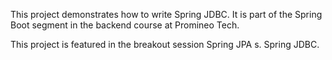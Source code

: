 This project demonstrates how to write Spring JDBC. It is part of the Spring Boot segment in the backend course at Promineo Tech.

This project is featured in the breakout session Spring JPA s. Spring JDBC.